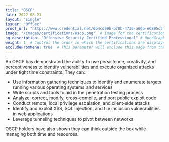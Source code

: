 ```yaml
---
title: "OSCP"
date: 2022-08-21
layout: "single"
issuer: "OffSec"
proof_url: "https://www.credential.net/0b4cd99b-b70b-4736-a66b-e6895c5f6f44"
image: "/images/certifications/oscp.png"  # Image for the certification
og_description: "Offensive Security Certified Professional" # OpenGraph description for this page
weight: 1  # Control the order in which the certifications are displayed
excludeFromMenu: true  # This parameter will exclude this page from the menu
---
```

An OSCP has demonstrated the ability to use persistence, creativity, and perceptiveness to identify vulnerabilities and execute organized attacks under tight time constraints. They can:

* Use information gathering techniques to identify and enumerate targets running various operating systems and services
* Write scripts and tools to aid in the penetration testing process
* Analyze, correct, modify, cross-compile, and port public exploit code
* Conduct remote, local privilege escalation, and client-side attacks
* Identify and exploit XSS, SQL injection, and file inclusion vulnerabilities in web applications
* Leverage tunneling techniques to pivot between networks

OSCP holders have also shown they can think outside the box while managing both time and resources.